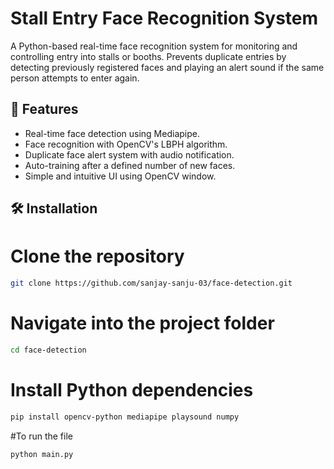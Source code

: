 # Stall Entry Face Recognition System

A Python-based real-time face recognition system for monitoring and controlling entry into stalls or booths. Prevents duplicate entries by detecting previously registered faces and playing an alert sound if the same person attempts to enter again.

## 🚀 Features

- Real-time face detection using Mediapipe.
- Face recognition with OpenCV's LBPH algorithm.
- Duplicate face alert system with audio notification.
- Auto-training after a defined number of new faces.
- Simple and intuitive UI using OpenCV window.

## 🛠️ Installation


# Clone the repository
```bash
git clone https://github.com/sanjay-sanju-03/face-detection.git
```
# Navigate into the project folder
```bash
cd face-detection
```
# Install Python dependencies
```bash
pip install opencv-python mediapipe playsound numpy
```
#To run the file
```bash
python main.py
```
